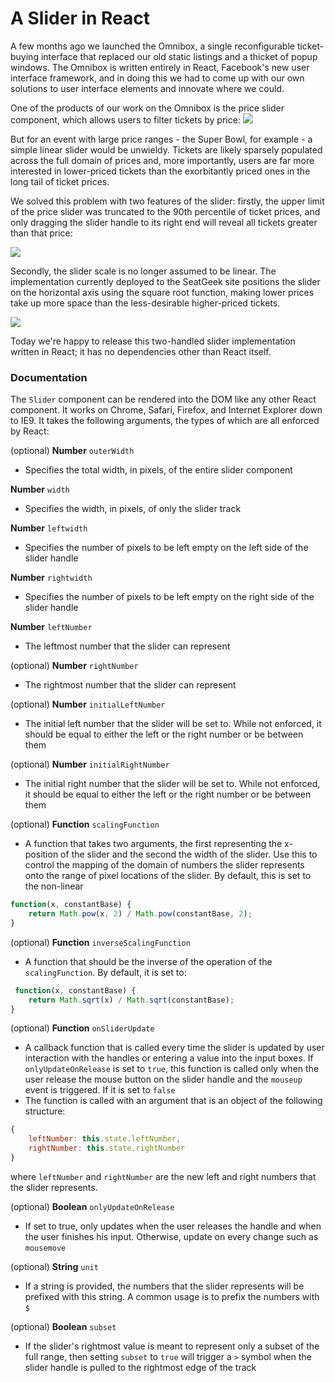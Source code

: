 A Slider in React
===

A few months ago we launched the Omnibox, a single reconfigurable ticket-buying interface that replaced our old static listings and a thicket of popup windows. The Omnibox is written entirely in React, Facebook's new user interface framework, and in doing this we had to come up with our own solutions to user interface elements and innovate where we could.

One of the products of our work on the Omnibox is the price slider component, which allows users to filter tickets by price:
![](http://cl.ly/image/1J360e0W1U2w/Screen%20Shot%202014-06-11%20at%204.49.13%20PM.png)

But for an event with large price ranges - the Super Bowl, for example - a simple linear slider would be unwieldy. Tickets are likely sparsely populated across the full domain of prices and, more importantly, users are far more interested in lower-priced tickets than the exorbitantly priced ones in the long tail of ticket prices.

We solved this problem with two features of the slider: firstly, the upper limit of the price slider was truncated to the 90th percentile of ticket prices, and only dragging the slider handle to its right end will reveal all tickets greater than that price:

![](http://cl.ly/image/2r1e0J3Q0r2p/Screen%20Shot%202014-06-11%20at%204.49.43%20PM.png)

Secondly, the slider scale is no longer assumed to be linear. The implementation currently deployed to the SeatGeek site positions the slider on the horizontal axis using the square root function, making lower prices take up more space than the less-desirable higher-priced tickets.

![](http://cl.ly/image/1f3o461Y3d1a/Screen%20Shot%202014-06-11%20at%204.51.23%20PM.png)

Today we're happy to release this two-handled slider implementation written in React; it has no dependencies other than React itself.

### Documentation

The `Slider` component can be rendered into the DOM like any other React component. It works on Chrome, Safari, Firefox, and Internet Explorer down to IE9. It takes the following arguments, the types of which are all enforced by React:

(optional) **Number** `outerWidth`

- Specifies the total width, in pixels, of the entire slider component

**Number** `width`

- Specifies the width, in pixels, of only the slider track

**Number** `leftwidth`

- Specifies the number of pixels to be left empty on the left side of the slider handle

**Number** `rightwidth`

- Specifies the number of pixels to be left empty on the right side of the slider handle

**Number** `leftNumber`

- The leftmost number that the slider can represent

(optional) **Number** `rightNumber`

- The rightmost number that the slider can represent

(optional) **Number** `initialLeftNumber`

- The initial left number that the slider will be set to. While not enforced, it should be equal to either the left or the right number or be between them

(optional) **Number** `initialRightNumber`

- The initial right number that the slider will be set to. While not enforced, it should be equal to either the left or the right number or be between them

(optional) **Function** `scalingFunction`

- A function that takes two arguments, the first representing the x-position of the slider and the second the width of the slider. Use this to control the mapping of the domain of numbers the slider represents onto the range of pixel locations of the slider. By default, this is set to the non-linear
```javascript
function(x, constantBase) {
    return Math.pow(x, 2) / Math.pow(constantBase, 2);
}
```
(optional) **Function** `inverseScalingFunction`

- A function that should be the inverse of the operation of the `scalingFunction`. By default, it is set to:
```javascript
 function(x, constantBase) {
    return Math.sqrt(x) / Math.sqrt(constantBase);
}
```

(optional) **Function** `onSliderUpdate`

- A callback function that is called every time the slider is updated by user interaction with the handles or entering a value into the input boxes. If `onlyUpdateOnRelease` is set to `true`, this function is called only when the user release the mouse button on the slider handle and the `mouseup` event is triggered. If it is set to `false`
- The function is called with an argument that is an object of the following structure:
```javascript
{
    leftNumber: this.state.leftNumber,
    rightNumber: this.state.rightNumber
}
```
where `leftNumber` and `rightNumber` are the new left and right numbers that the slider represents.

(optional) **Boolean** `onlyUpdateOnRelease`

- If set to true, only updates when the user releases the handle and when the user finishes his input. Otherwise, update on every change such as `mousemove`

(optional) **String** `unit`

- If a string is provided, the numbers that the slider represents will be prefixed with this string. A common usage is to prefix the numbers with `$`

(optional) **Boolean** `subset`

- If the slider's rightmost value is meant to represent only a subset of the full range, then setting `subset` to `true` will trigger a `>` symbol when the slider handle is pulled to the rightmost edge of the track





